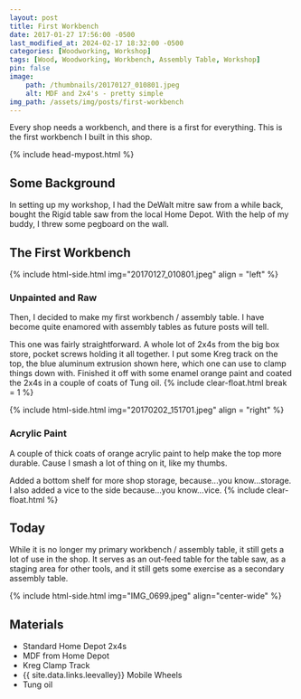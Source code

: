 ```yaml
---
layout: post
title: First Workbench
date: 2017-01-27 17:56:00 -0500
last_modified_at: 2024-02-17 18:32:00 -0500
categories: [Woodworking, Workshop]
tags: [Wood, Woodworking, Workbench, Assembly Table, Workshop]
pin: false
image: 
    path: /thumbnails/20170127_010801.jpeg
    alt: MDF and 2x4's - pretty simple
img_path: /assets/img/posts/first-workbench
---
```


Every shop needs a workbench, and there is a first for everything.  This is the first workbench I built in this shop.

{% include head-mypost.html %}

## Some Background

In setting up my workshop, I had the DeWalt mitre saw from a while back, bought the Rigid table saw from the local Home Depot.  With the help of my buddy, I threw some pegboard on the wall.

## The First Workbench

{% include html-side.html img="20170127_010801.jpeg" align = "left" %}

### Unpainted and Raw

Then, I decided to make my first workbench / assembly table.  I have become quite enamored with assembly tables as future posts will tell.

This one was fairly straightforward.  A whole lot of 2x4s from the big box store, pocket screws holding it all together.  I put some Kreg track on the top, the blue aluminum extrusion shown here, which one can use to clamp things down with.  Finished it off with some enamel orange paint and coated the 2x4s in a couple of coats of Tung oil.
{% include clear-float.html break = 1 %}

{% include html-side.html img="20170202_151701.jpeg" align = "right" %}

### Acrylic Paint

A couple of thick coats of orange acrylic paint to help make the top more durable.  Cause I smash a lot of thing on it, like my thumbs.

Added a bottom shelf for more shop storage, because...you know...storage.  I also added a vice to the side because...you know...vice.
{% include clear-float.html %}

## Today

While it is no longer my primary workbench / assembly table, it still gets a lot of use in the shop.  It serves as an out-feed table for the table saw, as a staging area for other tools, and it still gets some exercise as a secondary assembly table.

{% include html-side.html img="IMG_0699.jpeg" align="center-wide" %}

## Materials

- Standard Home Depot 2x4s
- MDF from Home Depot
- Kreg Clamp Track
- {{ site.data.links.leevalley}} Mobile Wheels
- Tung oil
